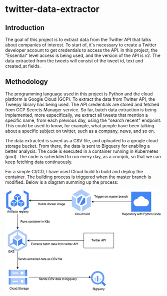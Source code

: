 # twitter-data-extractor

## Introduction

The goal of this project is to extract data from the Twitter API that talks about companies of interest.
To start of, it's necessary to create a Twitter developer account to get credentials to access the API. In this project, the "Essential" level access is being used, and the version of the API is v2. The data extracted from the tweets will consist of the tweet id, text and created_at fields.

## Methodology

The programming language used in this project is Python and the cloud platform is Google Cloud (GCP). To extract the data from Twitter API, the Tweepy library has being used. The API credentials are stored and fetched from GCP Secrets Manager service. So far, batch data extraction is being implemented, more especifically, we extract all tweets that mention a specific name, from each previous day, using the "search recent" endpoint. This could be used to know, for example, what people have been talking about a specific subject on twitter, such as a company, news, and so on.

The data extracted is saved as a CSV file, and uploaded to a google cloud storage bucket. From there, the data is sent to Bigquery for enabling a better analysis.
The code is executed in a container running in Kubernetes (pod). The code is scheduled to run every day, as a cronjob, so that we can keep fetching data continuously. 

For a simple CI/CD, I have used Cloud build to build and deploy the container. The building process is triggered when the master branch is modified. Below is a diagram summing up the process:


![alt text](https://github.com/barbosantos/twitter-data-extractor/blob/main/diagram.png?raw=true)
